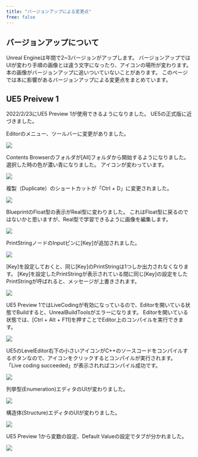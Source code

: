 ```yaml
---
title: "バージョンアップによる変更点"
free: false
---
```


## バージョンアップについて

Unreal Engineは年間で2~3バージョンがアップします。
バージョンアップではUIが変わり手順の画像とは違う文字になったり、アイコンの場所が変わります。
本の画像がバージョンアップに追いついていないことがあります。
このページでは本に影響があるバージョンアップによる変更点をまとめています。

## UE5 Preivew 1

2022/2/23にUE5 Preview 1が使用できるようになりました。
UE5の正式版に近づきました。

Editorのメニュー、ツールバーに変更がありました。

![](/images/books/ue5_starter_cpp_and_bp_001/chap_00_version_update/2022-03-05-09-25-26.png)

Contents Browserのフォルダが[All]フォルダから開始するようになりました。
選択した時の色が濃い青になりました。
アイコンが変わっています。

![](/images/books/ue5_starter_cpp_and_bp_001/chap_00_version_update/2022-03-05-09-31-47.png)

複製（Duplicate）のショートカットが「Ctrl + D」に変更されました。

![](/images/books/ue5_starter_cpp_and_bp_001/chap_00_version_update/2022-03-05-10-35-55.png)

BlueprintのFloat型の表示がReal型に変わりました。
これはFloat型に戻るのではないかと思いますが、Real型で学習できるように画像を編集します。

![](/images/books/ue5_starter_cpp_and_bp_001/chap_00_version_update/2022-03-05-09-36-35.png)

PrintStringノードのInputピンに[Key]が追加されました。

![](/images/books/ue5_starter_cpp_and_bp_001/chap_00_version_update/2022-03-05-09-40-20.png)

[Key]を設定しておくと、同じ[Key]のPrintStringは1つしか出力されなくなります。
[Key]を設定したPrintStringが表示されている間に同じ[Key]の設定をしたPrintStringが呼ばれると、メッセージが上書きされます。

![](/images/books/ue5_starter_cpp_and_bp_001/chap_00_version_update/2022-03-05-09-41-22.png)

UE5 Preview 1ではLiveCodingが有効になっているので、Editorを開いている状態でBuildすると、UnrealBuildToolsがエラーになります。
Editorを開いている状態では、[Ctrl + Alt + F11]を押すことでEditor上のコンパイルを実行できます。

![](/images/books/ue5_starter_cpp_and_bp_001/chap_02_cpp-print_string/2022-02-23-10-35-35.png)

UE5のLevelEditor右下の小さいアイコンがC++のソースコードをコンパイルするボタンなので、アイコンをクリックするとコンパイルが実行されます。
「Live coding succeeded」が表示されればコンパイル成功です。

![](/images/books/ue5_starter_cpp_and_bp_001/chap_02_cpp-print_string/2022-02-23-10-58-50.png)

列挙型(Enumeration)エディタのUIが変わりました。

![](/images/books/ue5_starter_cpp_and_bp_001/chap_00_version_update/2022-03-05-16-24-36.png)

構造体(Structure)エディタのUIが変わりました。

![](/images/books/ue5_starter_cpp_and_bp_001/chap_02_bp-structure/2022-02-05-06-00-20.png)

UE5 Preview 1から変数の設定、Default Valueの設定でタブが分かれました。

![](/images/books/ue5_starter_cpp_and_bp_001/chap_00_version_update/2022-03-06-19-23-24.png)

